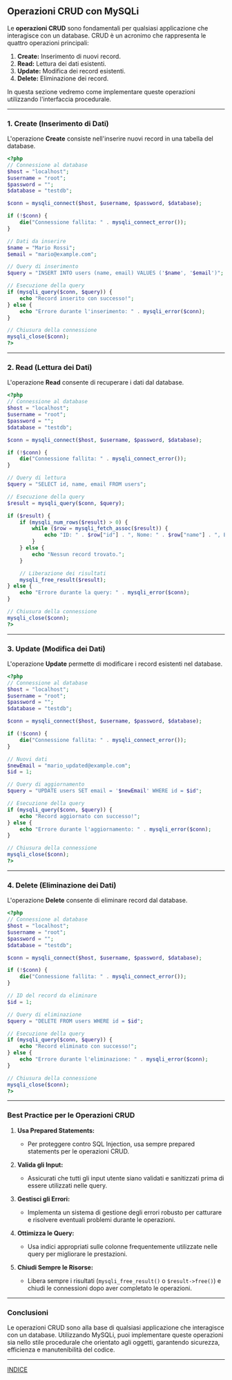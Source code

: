 ## **Operazioni CRUD con MySQLi**

Le **operazioni CRUD** sono fondamentali per qualsiasi applicazione che interagisce con un database. CRUD è un acronimo che rappresenta le quattro operazioni principali:

1. **Create:** Inserimento di nuovi record.
2. **Read:** Lettura dei dati esistenti.
3. **Update:** Modifica dei record esistenti.
4. **Delete:** Eliminazione dei record.

In questa sezione vedremo come implementare queste operazioni utilizzando l'interfaccia procedurale.

---

### **1. Create (Inserimento di Dati)**

L'operazione **Create** consiste nell'inserire nuovi record in una tabella del database.
```php
<?php
// Connessione al database
$host = "localhost";
$username = "root";
$password = "";
$database = "testdb";

$conn = mysqli_connect($host, $username, $password, $database);

if (!$conn) {
    die("Connessione fallita: " . mysqli_connect_error());
}

// Dati da inserire
$name = "Mario Rossi";
$email = "mario@example.com";

// Query di inserimento
$query = "INSERT INTO users (name, email) VALUES ('$name', '$email')";

// Esecuzione della query
if (mysqli_query($conn, $query)) {
    echo "Record inserito con successo!";
} else {
    echo "Errore durante l'inserimento: " . mysqli_error($conn);
}

// Chiusura della connessione
mysqli_close($conn);
?>
```

---

### **2. Read (Lettura dei Dati)**

L'operazione **Read** consente di recuperare i dati dal database.

```php
<?php
// Connessione al database
$host = "localhost";
$username = "root";
$password = "";
$database = "testdb";

$conn = mysqli_connect($host, $username, $password, $database);

if (!$conn) {
    die("Connessione fallita: " . mysqli_connect_error());
}

// Query di lettura
$query = "SELECT id, name, email FROM users";

// Esecuzione della query
$result = mysqli_query($conn, $query);

if ($result) {
    if (mysqli_num_rows($result) > 0) {
        while ($row = mysqli_fetch_assoc($result)) {
            echo "ID: " . $row["id"] . ", Nome: " . $row["name"] . ", Email: " . $row["email"] . "<br>";
        }
    } else {
        echo "Nessun record trovato.";
    }

    // Liberazione dei risultati
    mysqli_free_result($result);
} else {
    echo "Errore durante la query: " . mysqli_error($conn);
}

// Chiusura della connessione
mysqli_close($conn);
?>
```

---

### **3. Update (Modifica dei Dati)**

L'operazione **Update** permette di modificare i record esistenti nel database.

```php
<?php
// Connessione al database
$host = "localhost";
$username = "root";
$password = "";
$database = "testdb";

$conn = mysqli_connect($host, $username, $password, $database);

if (!$conn) {
    die("Connessione fallita: " . mysqli_connect_error());
}

// Nuovi dati
$newEmail = "mario_updated@example.com";
$id = 1;

// Query di aggiornamento
$query = "UPDATE users SET email = '$newEmail' WHERE id = $id";

// Esecuzione della query
if (mysqli_query($conn, $query)) {
    echo "Record aggiornato con successo!";
} else {
    echo "Errore durante l'aggiornamento: " . mysqli_error($conn);
}

// Chiusura della connessione
mysqli_close($conn);
?>
```

---

### **4. Delete (Eliminazione dei Dati)**

L'operazione **Delete** consente di eliminare record dal database.

```php
<?php
// Connessione al database
$host = "localhost";
$username = "root";
$password = "";
$database = "testdb";

$conn = mysqli_connect($host, $username, $password, $database);

if (!$conn) {
    die("Connessione fallita: " . mysqli_connect_error());
}

// ID del record da eliminare
$id = 1;

// Query di eliminazione
$query = "DELETE FROM users WHERE id = $id";

// Esecuzione della query
if (mysqli_query($conn, $query)) {
    echo "Record eliminato con successo!";
} else {
    echo "Errore durante l'eliminazione: " . mysqli_error($conn);
}

// Chiusura della connessione
mysqli_close($conn);
?>
```

---

### **Best Practice per le Operazioni CRUD**

1. **Usa Prepared Statements:**
   - Per proteggere contro SQL Injection, usa sempre prepared statements per le operazioni CRUD.

2. **Valida gli Input:**
   - Assicurati che tutti gli input utente siano validati e sanitizzati prima di essere utilizzati nelle query.

3. **Gestisci gli Errori:**
   - Implementa un sistema di gestione degli errori robusto per catturare e risolvere eventuali problemi durante le operazioni.

4. **Ottimizza le Query:**
   - Usa indici appropriati sulle colonne frequentemente utilizzate nelle query per migliorare le prestazioni.

5. **Chiudi Sempre le Risorse:**
   - Libera sempre i risultati (`mysqli_free_result()` o `$result->free()`) e chiudi le connessioni dopo aver completato le operazioni.

---

### **Conclusioni**

Le operazioni CRUD sono alla base di qualsiasi applicazione che interagisce con un database. Utilizzando MySQLi, puoi implementare queste operazioni sia nello stile procedurale che orientato agli oggetti, garantendo sicurezza, efficienza e manutenibilità del codice.

---
[INDICE](README.md)
